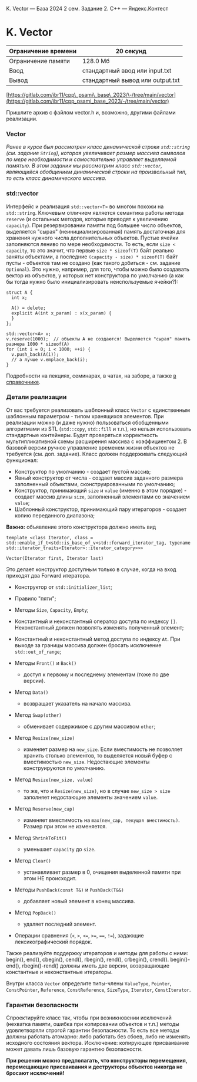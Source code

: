  K. Vector — База 2024 2 сем. Задание 2\. C\+\+ — Яндекс.Контест


K. Vector
=========




| Ограничение времени | 20 секунд |
| --- | --- |
| Ограничение памяти | 128\.0 Мб |
| Ввод | стандартный ввод или input.txt |
| Вывод | стандартный вывод или output.txt |






[https://gitlab.com/ibr11/cpp\_psami\_base\_2023/\-/tree/main/vector](https://gitlab.com/ibr11/cpp_psami_base_2023/-/tree/main/vector)


Пришлите архив с файлом vector.h и, возможно, другими файлами реализации.


### Vector


*Ранее в курсе был рассмотрен класс динамической строки `std::string` (см. задание `String`), которая увеличивает размер
 массива символов по мере необходимости и самостоятельно управляет выделяемой памятью. В этом задании мы рассмотрим класс
 `std::vector`, являющийся обобщением динамической строки на произвольный тип, то есть класс динамического массива.*


### std::vector


Интерфейс и реализация `std::vector<T>` во многом похожи на `std::string`. Ключевым отличием является семантика работы
 метода `reserve` (и остальных методов, которые приводят к увеличению `capacity`). При резервировании памяти под большее
 число объектов, выделяется "сырая" (неинициализированная) память достаточная для хранения нужного числа дополнительных
 объектов. Пустые ячейки заполняются лениво по мере необходимости. То есть, если `size < capacity`, то это значит, что
 первые `size * sizeof(T)` байт реально заняты объектами, а последние `(capacity - size) * sizeof(T)` байт пусты \-
 объектов там не создано (как такого добиться \- см. задание `Optional`). Это нужно, например, для того, чтобы можно было
 создавать вектор из объектов, у которых нет конструктора по умолчанию (а как бы тогда нужно было инициализировать
 неиспользуемые ячейки?):




```
struct A {
  int x;

  A() = delete;
  explicit A(int x_param) : x(x_param) {
  }
};

std::vector<A> v;
v.reserve(1000);  // объекты A не создаются! Выделяется "сырая" память размера 1000 * sizeof(A)
for (int i = 0; i < 1000; ++i) {
  v.push_back(A(i));
  // а лучше v.emplace_back(i);
}
```


Подробности на лекциях, семинарах, в чатах, на заборе, а также
 [в справочнике](https://en.cppreference.com/w/cpp/container/vector).
 


### Детали реализации


От вас требуется реализовать шаблонный класс `Vector` с единственным шаблонным параметром \- типом хранящихся элементов.
 При реализации можно (и даже нужно) пользоваться обобщенными алгоритмами из STL (`std::copy`, `std::fill` и т.п.), но
 нельзя использовать стандартные контейнеры. Будет проверяться корректность мультипликативной схемы расширения массива с
 коэффициентом 2\. В базовой версии ручное управление временем жизни объектов не требуется (см. доп. задание). Класс
 должен поддерживать следующий функционал:


* Конструктор по умолчанию \- создает пустой массив;
* Явный конструктор от числа \- создает массив заданного размера заполненный объектами, сконструированными по умолчанию;
* Конструктор, принимающий `size` и `value` (именно в этом порядке) \- создает массив длины `size`, заполненный
 элементами со значением `value`;
* Шаблонный конструктор, принимающий пару итераторов \- создает копию переданного диапазона;


**Важно:** объявление этого конструктора должно иметь вид


`template <class Iterator, class = std::enable_if_t<std::is_base_of_v<std::forward_iterator_tag, typename std::iterator_traits<Iterator>::iterator_category>>>`


`Vector(Iterator first, Iterator last)`


Это делает конструктор доступным только в случае, когда на вход приходят два Forward итератора.


* Конструктор от `std::initializer_list`;
* Правило "пяти";
* Методы `Size`, `Capacity`, `Empty`;
* Константный и неконстантный оператор доступа по индексу `[]`. Неконстантный должен позволять изменять полученный
 элемент;
* Константный и неконстантный метод доступа по индексу `At`. При выходе за границы массива должен бросать исключение
 `std::out_of_range`;
* Методы `Front()` и `Back()`

	+ доступ к первому и последнему элементам (тоже по две версии).
* Метод `Data()`

	+ возвращает указатель на начало массива.
* Метод `Swap(other)`

	+ обменивает содержимое с другим массивом `other`;
* Метод `Resize(new_size)`

	+ изменяет размер на `new_size`. Если вместимость не позволяет хранить столько элементов, то
	 выделяется новый буфер с вместимостью `new_size`. Недостающие элементы конструируются по умолчанию.
* Метод `Resize(new_size, value)`

	+ то же, что и `Resize(new_size)`, но в случае `new_size > size` заполняет недостающие
	 элементы значением `value`.
* Метод `Reserve(new_cap)`

	+ изменяет вместимость на `max(new_cap, текущая вместимость)`. Размер при этом не изменяется.
* Метод `ShrinkToFit()`

	+ уменьшает `capacity` до `size`.
* Метод `Clear()`

	+ устанавливает размер в 0, очищения выделенной памяти при этом НЕ происходит.
* Методы `PushBack(const T&)` и `PushBack(T&&)`

	+ добавляет новый элемент в конец массива.
* Метод `PopBack()`

	+ удаляет последний элемент.
* Операции сравнения (`<`, `>`, `<=`, `>=`, `==`, `!=`), задающие лексикографический порядок.


Также реализуйте поддержку итераторов и методы для работы с ними: begin(), end(), cbegin(), cend(), rbegin(), rend(),
 crbegin(), crend(). begin()\-end(), rbegin()\-rend() должны иметь две версии, возвращающие константные и неконстантные
 итераторы.


Внутри класса `Vector` определите типы\-члены `ValueType`, `Pointer`, `ConstPointer`, `Reference`, `ConstReference`,
 `SizeType`, `Iterator`, `ConstIterator`.
 


### Гарантии безопасности


Спроектируйте класс так, чтобы при возникновении исключений (нехватка памяти, ошибка при копировании объектов и
 т.п.) методы удовлетворяли строгой гарантии безопасности. То есть все методы должны работать атомарно: либо работать
 без сбоев, либо не изменять исходного состояния вектора. Исключение: копирующее присваивание может давать лишь базовую
 гарантию безопасности.


**При решении можно предполагать, что конструкторы перемещения, перемещающие присваивания и деструкторы объектов
 никогда не бросают исключений!**





